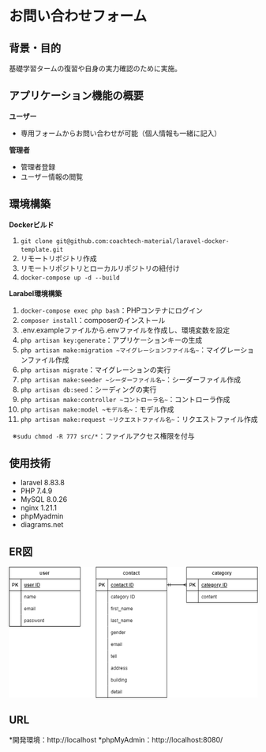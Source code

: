# お問い合わせフォーム

## 背景・目的
基礎学習タームの復習や自身の実力確認のために実施。


## アプリケーション機能の概要
**ユーザー**  
* 専用フォームからお問い合わせが可能（個人情報も一緒に記入）

**管理者**
* 管理者登録
* ユーザー情報の閲覧


## 環境構築
**Dockerビルド**
1. `git clone git@github.com:coachtech-material/laravel-docker-template.git`
2. リモートリポジトリ作成
3. リモートリポジトリとローカルリポジトリの紐付け
4. `docker-compose up -d --build`

**Larabel環境構築**
1. `docker-compose exec php bash`：PHPコンテナにログイン
2. `composer install`：composerのインストール
3. .env.exampleファイルから.envファイルを作成し、環境変数を設定
4. `php artisan key:generate`：アプリケーションキーの生成
5. `php artisan make:migration ~マイグレーションファイル名~`：マイグレーションファイル作成
6. `php artisan migrate`：マイグレーションの実行
7. `php artisan make:seeder ~シーダーファイル名~`：シーダーファイル作成
8. `php artisan db:seed`：シーディングの実行 
9. `php artisan make:controller ~コントローラ名~`：コントローラ作成
10. `php artisan make:model ~モデル名~`：モデル作成
11. `php artisan make:request ~リクエストファイル名~`：リクエストファイル作成

&ensp;※`sudu chmod -R 777 src/*`：ファイルアクセス権限を付与


## 使用技術
* laravel 8.83.8
* PHP 7.4.9
* MySQL 8.0.26
* nginx 1.21.1
* phpMyadmin
* diagrams.net


## ER図
![ER図](er.drawio.png)


## URL
*開発環境：http://localhost
*phpMyAdmin：http://localhost:8080/
